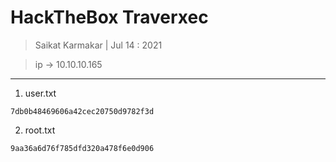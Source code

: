 # HackTheBox Traverxec

> Saikat Karmakar | Jul 14 : 2021

> ip -> 10.10.10.165

---

1. user.txt
```
7db0b48469606a42cec20750d9782f3d
```

2. root.txt
```
9aa36a6d76f785dfd320a478f6e0d906
```